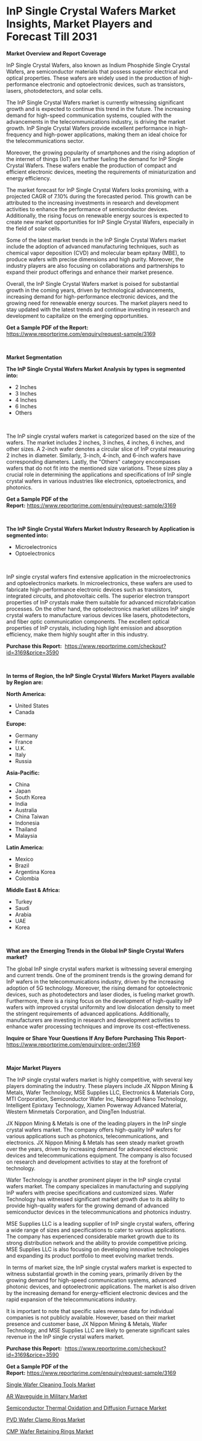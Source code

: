 <p><h1>InP Single Crystal Wafers Market Insights, Market Players and Forecast Till 2031</h1></p><p><strong>Market Overview and Report Coverage</strong></p>
<p><p>InP Single Crystal Wafers, also known as Indium Phosphide Single Crystal Wafers, are semiconductor materials that possess superior electrical and optical properties. These wafers are widely used in the production of high-performance electronic and optoelectronic devices, such as transistors, lasers, photodetectors, and solar cells.</p><p>The InP Single Crystal Wafers market is currently witnessing significant growth and is expected to continue this trend in the future. The increasing demand for high-speed communication systems, coupled with the advancements in the telecommunications industry, is driving the market growth. InP Single Crystal Wafers provide excellent performance in high-frequency and high-power applications, making them an ideal choice for the telecommunications sector.</p><p>Moreover, the growing popularity of smartphones and the rising adoption of the internet of things (IoT) are further fueling the demand for InP Single Crystal Wafers. These wafers enable the production of compact and efficient electronic devices, meeting the requirements of miniaturization and energy efficiency.</p><p>The market forecast for InP Single Crystal Wafers looks promising, with a projected CAGR of 7.10% during the forecasted period. This growth can be attributed to the increasing investments in research and development activities to enhance the performance of semiconductor devices. Additionally, the rising focus on renewable energy sources is expected to create new market opportunities for InP Single Crystal Wafers, especially in the field of solar cells.</p><p>Some of the latest market trends in the InP Single Crystal Wafers market include the adoption of advanced manufacturing techniques, such as chemical vapor deposition (CVD) and molecular beam epitaxy (MBE), to produce wafers with precise dimensions and high purity. Moreover, the industry players are also focusing on collaborations and partnerships to expand their product offerings and enhance their market presence.</p><p>Overall, the InP Single Crystal Wafers market is poised for substantial growth in the coming years, driven by technological advancements, increasing demand for high-performance electronic devices, and the growing need for renewable energy sources. The market players need to stay updated with the latest trends and continue investing in research and development to capitalize on the emerging opportunities.</p></p>
<p><strong>Get a Sample PDF of the Report:</strong> <a href="https://www.reportprime.com/enquiry/request-sample/3169">https://www.reportprime.com/enquiry/request-sample/3169</a></p>
<p>&nbsp;</p>
<p><strong>Market Segmentation</strong></p>
<p><strong>The InP Single Crystal Wafers Market Analysis by types is segmented into:</strong></p>
<p><ul><li>2 Inches</li><li>3 Inches</li><li>4 Inches</li><li>6 Inches</li><li>Others</li></ul></p>
<p>&nbsp;</p>
<p><p>The InP single crystal wafers market is categorized based on the size of the wafers. The market includes 2 inches, 3 inches, 4 inches, 6 inches, and other sizes. A 2-inch wafer denotes a circular slice of InP crystal measuring 2 inches in diameter. Similarly, 3-inch, 4-inch, and 6-inch wafers have corresponding diameters. Lastly, the "Others" category encompasses wafers that do not fit into the mentioned size variations. These sizes play a crucial role in determining the applications and specifications of InP single crystal wafers in various industries like electronics, optoelectronics, and photonics.</p></p>
<p><strong>Get a Sample PDF of the Report:</strong>&nbsp;<a href="https://www.reportprime.com/enquiry/request-sample/3169">https://www.reportprime.com/enquiry/request-sample/3169</a></p>
<p>&nbsp;</p>
<p><strong>The InP Single Crystal Wafers Market Industry Research by Application is segmented into:</strong></p>
<p><ul><li>Microelectronics</li><li>Optoelectronics</li></ul></p>
<p>&nbsp;</p>
<p><p>InP single crystal wafers find extensive application in the microelectronics and optoelectronics markets. In microelectronics, these wafers are used to fabricate high-performance electronic devices such as transistors, integrated circuits, and photovoltaic cells. The superior electron transport properties of InP crystals make them suitable for advanced microfabrication processes. On the other hand, the optoelectronics market utilizes InP single crystal wafers to manufacture various devices like lasers, photodetectors, and fiber optic communication components. The excellent optical properties of InP crystals, including high light emission and absorption efficiency, make them highly sought after in this industry.</p></p>
<p><strong>Purchase this Report:</strong>&nbsp; <a href="https://www.reportprime.com/checkout?id=3169&price=3590">https://www.reportprime.com/checkout?id=3169&price=3590</a></p>
<p>&nbsp;</p>
<p><strong>In terms of Region, the InP Single Crystal Wafers Market Players available by Region are:</strong></p>
<p>
    <p> <strong> North America: </strong>
        <ul>
            <li>United States</li>
            <li>Canada</li>
        </ul>
        </p> 
    <p> <strong> Europe: </strong>
        <ul>
            <li>Germany</li>
            <li>France</li>
            <li>U.K.</li>
            <li>Italy</li>
            <li>Russia</li>
        </ul>
        </p> 
    <p> <strong> Asia-Pacific: </strong>
        <ul>
            <li>China</li>
            <li>Japan</li>
            <li>South Korea</li>
            <li>India</li>
            <li>Australia</li>
            <li>China Taiwan</li>
            <li>Indonesia</li>
            <li>Thailand</li>
            <li>Malaysia</li>
        </ul>
        </p> 
    <p> <strong> Latin America: </strong>
        <ul>
            <li>Mexico</li>
            <li>Brazil</li>
            <li>Argentina Korea</li>
            <li>Colombia</li>
        </ul>
        </p> 
    <p> <strong> Middle East & Africa: </strong>
        <ul>
            <li>Turkey</li>
            <li>Saudi</li>
            <li>Arabia</li>
            <li>UAE</li>
            <li>Korea</li>
        </ul>
    </p>
    </p>
<p>&nbsp;</p>
<p><strong>What are the Emerging Trends in the Global InP Single Crystal Wafers market?</strong></p>
<p><p>The global InP single crystal wafers market is witnessing several emerging and current trends. One of the prominent trends is the growing demand for InP wafers in the telecommunications industry, driven by the increasing adoption of 5G technology. Moreover, the rising demand for optoelectronic devices, such as photodetectors and laser diodes, is fueling market growth. Furthermore, there is a rising focus on the development of high-quality InP wafers with improved crystal uniformity and low dislocation density to meet the stringent requirements of advanced applications. Additionally, manufacturers are investing in research and development activities to enhance wafer processing techniques and improve its cost-effectiveness.</p></p>
<p><strong>Inquire or Share Your Questions If Any Before Purchasing This Report</strong>- <a href="https://www.reportprime.com/enquiry/pre-order/3169">https://www.reportprime.com/enquiry/pre-order/3169</a></p>
<p>&nbsp;</p>
<p><strong>Major Market Players</strong></p>
<p><p>The InP single crystal wafers market is highly competitive, with several key players dominating the industry. These players include JX Nippon Mining & Metals, Wafer Technology, MSE Supplies LLC, Electronics & Materials Corp, MTI Corporation, Semiconductor Wafer Inc, Nanografi Nano Technology, Intelligent Epixtaxy Technology, Xiamen Powerway Advanced Material, Western Minmetals Corporation, and DingTen Industrial.</p><p>JX Nippon Mining & Metals is one of the leading players in the InP single crystal wafers market. The company offers high-quality InP wafers for various applications such as photonics, telecommunications, and electronics. JX Nippon Mining & Metals has seen steady market growth over the years, driven by increasing demand for advanced electronic devices and telecommunications equipment. The company is also focused on research and development activities to stay at the forefront of technology.</p><p>Wafer Technology is another prominent player in the InP single crystal wafers market. The company specializes in manufacturing and supplying InP wafers with precise specifications and customized sizes. Wafer Technology has witnessed significant market growth due to its ability to provide high-quality wafers for the growing demand of advanced semiconductor devices in the telecommunications and photonics industry.</p><p>MSE Supplies LLC is a leading supplier of InP single crystal wafers, offering a wide range of sizes and specifications to cater to various applications. The company has experienced considerable market growth due to its strong distribution network and the ability to provide competitive pricing. MSE Supplies LLC is also focusing on developing innovative technologies and expanding its product portfolio to meet evolving market trends.</p><p>In terms of market size, the InP single crystal wafers market is expected to witness substantial growth in the coming years, primarily driven by the growing demand for high-speed communication systems, advanced photonic devices, and optoelectronic applications. The market is also driven by the increasing demand for energy-efficient electronic devices and the rapid expansion of the telecommunications industry.</p><p>It is important to note that specific sales revenue data for individual companies is not publicly available. However, based on their market presence and customer base, JX Nippon Mining & Metals, Wafer Technology, and MSE Supplies LLC are likely to generate significant sales revenue in the InP single crystal wafers market.</p></p>
<p><strong>Purchase this Report:</strong>&nbsp;&nbsp;<a href="https://www.reportprime.com/checkout?id=3169&price=3590">https://www.reportprime.com/checkout?id=3169&price=3590</a></p>
<p></p>
<p><strong>Get a Sample PDF of the Report:</strong>&nbsp;<a href="https://www.reportprime.com/enquiry/request-sample/3169">https://www.reportprime.com/enquiry/request-sample/3169</a></p>
<p><p><a href="https://github.com/mauripalmi/Market-Research-Report-List-1/blob/main/single-wafer-cleaning-tools-market.md">Single Wafer Cleaning Tools Market</a></p><p><a href="https://github.com/globismark/Market-Research-Report-List-1/blob/main/ar-waveguide-in-military-market.md">AR Waveguide in Military Market</a></p><p><a href="https://github.com/nathandecarvalho/Market-Research-Report-List-1/blob/main/semiconductor-thermal-oxidation-and-diffusion-furnace-market.md">Semiconductor Thermal Oxidation and Diffusion Furnace Market</a></p><p><a href="https://github.com/markusgodoy/Market-Research-Report-List-1/blob/main/pvd-wafer-clamp-rings-market.md">PVD Wafer Clamp Rings Market</a></p><p><a href="https://github.com/julyju69/Market-Research-Report-List-1/blob/main/cmp-wafer-retaining-rings-market.md">CMP Wafer Retaining Rings Market</a></p></p>